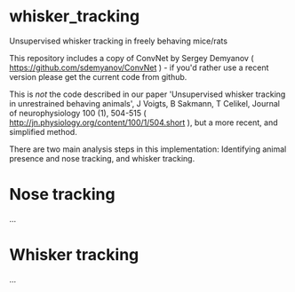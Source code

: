 # whisker_tracking
Unsupervised whisker tracking in freely behaving mice/rats

This repository includes a copy of ConvNet by Sergey Demyanov ( https://github.com/sdemyanov/ConvNet ) - if you'd rather use a recent version please get the current code from github.

This is _not_ the code described in our paper 'Unsupervised whisker tracking in unrestrained behaving animals', J Voigts, B Sakmann, T Celikel, Journal of neurophysiology 100 (1), 504-515 ( http://jn.physiology.org/content/100/1/504.short ), but a more recent, and simplified method.

There are two main analysis steps in this implementation: Identifying animal presence and nose tracking, and whisker tracking.


# Nose tracking
...

# Whisker tracking
...
